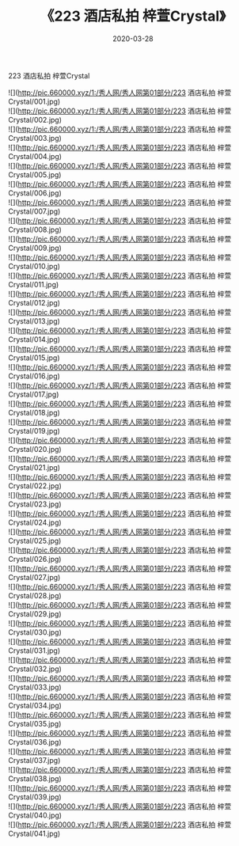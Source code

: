 ﻿---
layout: post
title:  《223 酒店私拍 梓萱Crystal》
date:   2020-03-28
img: http://pic.660000.xyz/1:/秀人网/秀人网第01部分/223 酒店私拍 梓萱Crystal/000.jpg
categories: [美女, 清纯, 唯美]
---

223 酒店私拍 梓萱Crystal

  ![](http://pic.660000.xyz/1:/秀人网/秀人网第01部分/223 酒店私拍 梓萱Crystal/001.jpg) <br> ![](http://pic.660000.xyz/1:/秀人网/秀人网第01部分/223 酒店私拍 梓萱Crystal/002.jpg) <br> ![](http://pic.660000.xyz/1:/秀人网/秀人网第01部分/223 酒店私拍 梓萱Crystal/003.jpg) <br> ![](http://pic.660000.xyz/1:/秀人网/秀人网第01部分/223 酒店私拍 梓萱Crystal/004.jpg) <br> ![](http://pic.660000.xyz/1:/秀人网/秀人网第01部分/223 酒店私拍 梓萱Crystal/005.jpg) <br> ![](http://pic.660000.xyz/1:/秀人网/秀人网第01部分/223 酒店私拍 梓萱Crystal/006.jpg) <br> ![](http://pic.660000.xyz/1:/秀人网/秀人网第01部分/223 酒店私拍 梓萱Crystal/007.jpg) <br> ![](http://pic.660000.xyz/1:/秀人网/秀人网第01部分/223 酒店私拍 梓萱Crystal/008.jpg) <br> ![](http://pic.660000.xyz/1:/秀人网/秀人网第01部分/223 酒店私拍 梓萱Crystal/009.jpg) <br> ![](http://pic.660000.xyz/1:/秀人网/秀人网第01部分/223 酒店私拍 梓萱Crystal/010.jpg) <br> ![](http://pic.660000.xyz/1:/秀人网/秀人网第01部分/223 酒店私拍 梓萱Crystal/011.jpg) <br> ![](http://pic.660000.xyz/1:/秀人网/秀人网第01部分/223 酒店私拍 梓萱Crystal/012.jpg) <br> ![](http://pic.660000.xyz/1:/秀人网/秀人网第01部分/223 酒店私拍 梓萱Crystal/013.jpg) <br> ![](http://pic.660000.xyz/1:/秀人网/秀人网第01部分/223 酒店私拍 梓萱Crystal/014.jpg) <br> ![](http://pic.660000.xyz/1:/秀人网/秀人网第01部分/223 酒店私拍 梓萱Crystal/015.jpg) <br> ![](http://pic.660000.xyz/1:/秀人网/秀人网第01部分/223 酒店私拍 梓萱Crystal/016.jpg) <br> ![](http://pic.660000.xyz/1:/秀人网/秀人网第01部分/223 酒店私拍 梓萱Crystal/017.jpg) <br> ![](http://pic.660000.xyz/1:/秀人网/秀人网第01部分/223 酒店私拍 梓萱Crystal/018.jpg) <br> ![](http://pic.660000.xyz/1:/秀人网/秀人网第01部分/223 酒店私拍 梓萱Crystal/019.jpg) <br> ![](http://pic.660000.xyz/1:/秀人网/秀人网第01部分/223 酒店私拍 梓萱Crystal/020.jpg) <br> ![](http://pic.660000.xyz/1:/秀人网/秀人网第01部分/223 酒店私拍 梓萱Crystal/021.jpg) <br> ![](http://pic.660000.xyz/1:/秀人网/秀人网第01部分/223 酒店私拍 梓萱Crystal/022.jpg) <br> ![](http://pic.660000.xyz/1:/秀人网/秀人网第01部分/223 酒店私拍 梓萱Crystal/023.jpg) <br> ![](http://pic.660000.xyz/1:/秀人网/秀人网第01部分/223 酒店私拍 梓萱Crystal/024.jpg) <br> ![](http://pic.660000.xyz/1:/秀人网/秀人网第01部分/223 酒店私拍 梓萱Crystal/025.jpg) <br> ![](http://pic.660000.xyz/1:/秀人网/秀人网第01部分/223 酒店私拍 梓萱Crystal/026.jpg) <br> ![](http://pic.660000.xyz/1:/秀人网/秀人网第01部分/223 酒店私拍 梓萱Crystal/027.jpg) <br> ![](http://pic.660000.xyz/1:/秀人网/秀人网第01部分/223 酒店私拍 梓萱Crystal/028.jpg) <br> ![](http://pic.660000.xyz/1:/秀人网/秀人网第01部分/223 酒店私拍 梓萱Crystal/029.jpg) <br> ![](http://pic.660000.xyz/1:/秀人网/秀人网第01部分/223 酒店私拍 梓萱Crystal/030.jpg) <br> ![](http://pic.660000.xyz/1:/秀人网/秀人网第01部分/223 酒店私拍 梓萱Crystal/031.jpg) <br> ![](http://pic.660000.xyz/1:/秀人网/秀人网第01部分/223 酒店私拍 梓萱Crystal/032.jpg) <br> ![](http://pic.660000.xyz/1:/秀人网/秀人网第01部分/223 酒店私拍 梓萱Crystal/033.jpg) <br> ![](http://pic.660000.xyz/1:/秀人网/秀人网第01部分/223 酒店私拍 梓萱Crystal/034.jpg) <br> ![](http://pic.660000.xyz/1:/秀人网/秀人网第01部分/223 酒店私拍 梓萱Crystal/035.jpg) <br> ![](http://pic.660000.xyz/1:/秀人网/秀人网第01部分/223 酒店私拍 梓萱Crystal/036.jpg) <br> ![](http://pic.660000.xyz/1:/秀人网/秀人网第01部分/223 酒店私拍 梓萱Crystal/037.jpg) <br> ![](http://pic.660000.xyz/1:/秀人网/秀人网第01部分/223 酒店私拍 梓萱Crystal/038.jpg) <br> ![](http://pic.660000.xyz/1:/秀人网/秀人网第01部分/223 酒店私拍 梓萱Crystal/039.jpg) <br> ![](http://pic.660000.xyz/1:/秀人网/秀人网第01部分/223 酒店私拍 梓萱Crystal/040.jpg) <br> ![](http://pic.660000.xyz/1:/秀人网/秀人网第01部分/223 酒店私拍 梓萱Crystal/041.jpg) <br>